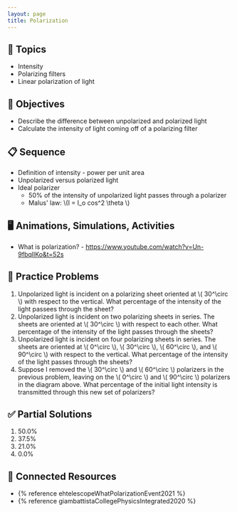 ```yaml
---
layout: page
title: Polarization
---
```


## 🔖 Topics

* Intensity
* Polarizing filters
* Linear polarization of light

## 🎯 Objectives

* Describe the difference between unpolarized and polarized light
* Calculate the intensity of light coming off of a polarizing filter

## 📋 Sequence

* Definition of intensity - power per unit area
* Unpolarized versus polarized light
* Ideal polarizer
  * 50% of the intensity of unpolarized light passes through a polarizer
  * Malus' law: \\(I = I_o cos^2 \\theta \\)

## 🖥️ Animations, Simulations, Activities

* What is polarization? - <https://www.youtube.com/watch?v=Un-9fbqlIKo&t=52s>

## 📝 Practice Problems

1. Unpolarized light is incident on a polarizing sheet oriented at \\( 30^\\circ \\) with respect to the vertical. What percentage of the intensity of the light passees through the sheet?
2. Unpolarized light is incident on two polarizing sheets in series. The sheets are oriented at \\( 30^\\circ \\) with respect to each other. What percentage of the intensity of the light passes through the sheets?
3. Unpolarized light is incident on four polarizing sheets in series. The sheets are oriented at \\( 0^\\circ \\), \\( 30^\\circ \\), \\( 60^\\circ \\), and \\( 90^\\circ \\) with respect to the vertical. What percentage of the intensity of the light passes through the sheets?
4. Suppose I removed the \\( 30^\\circ \\) and \\( 60^\\circ \\) polarizers in the previous problem, leaving on the \\( 0^\\circ \\) and \\( 90^\\circ \\) polarizers in the diagram above. What percentage of the initial light intensity is transmitted through this new set of polarizers?

## ✅ Partial Solutions

1. 50.0%
2. 37.5%
3. 21.0%
4. 0.0%

## 📘 Connected Resources

* {% reference ehtelescopeWhatPolarizationEvent2021 %}
* {% reference giambattistaCollegePhysicsIntegrated2020 %}

